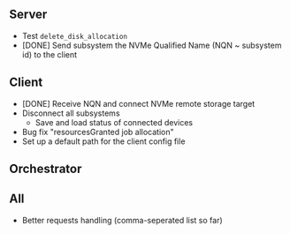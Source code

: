 ## Server
* Test `delete_disk_allocation`
* [DONE] Send subsystem the NVMe Qualified Name (NQN ~ subsystem id) to the client

## Client
* [DONE] Receive NQN and connect NVMe remote storage target
* Disconnect all subsystems
  * Save and load status of connected devices
* Bug fix "resourcesGranted job allocation"
* Set up a default path for the client config file

## Orchestrator

## All
* Better requests handling (comma-seperated list so far)
